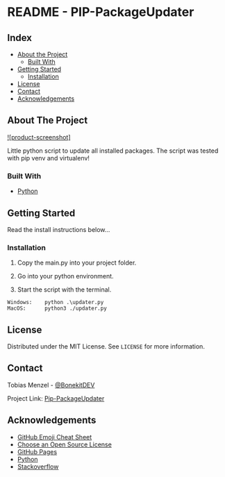 # README - PIP-PackageUpdater

<!-- TABLE OF CONTENTS -->

## Index

- [About the Project](#about-the-project)
  - [Built With](#built-with)
- [Getting Started](#getting-started)
  - [Installation](#installation)
- [License](#license)
- [Contact](#contact)
- [Acknowledgements](#acknowledgements)

<!-- ABOUT THE PROJECT -->

## About The Project

[![product-screenshot]]()

Little python script to update all installed packages.
The script was tested with pip venv and virtualenv!

### Built With

- [Python](https://python.org)

<!-- GETTING STARTED -->

## Getting Started

Read the install instructions below...

### Installation

1. Copy the main.py into your project folder.

2. Go into your python environment.

3. Start the script with the terminal.

```
Windows:    python .\updater.py
MacOS:      python3 ./updater.py
```

<!-- LICENSE -->

## License

Distributed under the MIT License. See `LICENSE` for more information.

<!-- CONTACT -->

## Contact

Tobias Menzel - [@BonekitDEV](https://twitter.com/BonekitDEV)

Project Link: [Pip-PackageUpdater](https://github.com/Bonekit/PIP-PackageUpdater)

<!-- ACKNOWLEDGEMENTS -->

## Acknowledgements

- [GitHub Emoji Cheat Sheet](https://www.webpagefx.com/tools/emoji-cheat-sheet)
- [Choose an Open Source License](https://choosealicense.com)
- [GitHub Pages](https://pages.github.com)
- [Python](https://python.org)
- [Stackoverflow](https://stackoverflow.com/questions/2720014/upgrading-all-packages-with-pi)
